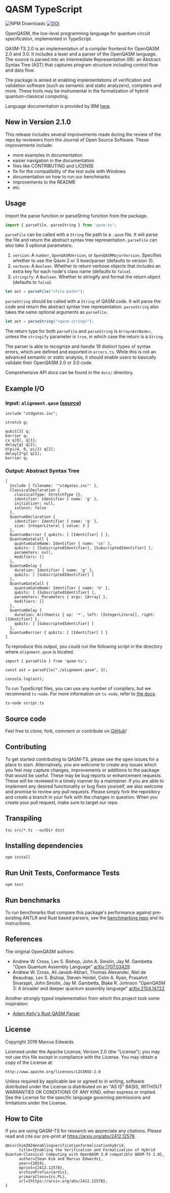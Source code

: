 # QASM TypeScript

![NPM Downloads](https://img.shields.io/npm/dy/qasm-ts)
[![DOI](https://joss.theoj.org/papers/10.21105/joss.08696/status.svg)](https://doi.org/10.21105/joss.08696)


OpenQASM, the low-level programming language for quantum circuit specification, implemented in TypeScript.

QASM-TS 2.0 is an implementation of a compiler frontend for OpenQASM 2.0 and 3.0. It includes a lexer and a parser of the OpenQASM language. The source is parsed into an Intermediate Representation (IR): an Abstract Syntax Tree (AST) that captures program structure including control flow and data flow.

The package is aimed at enabling implementations of verification and validation software (such as semantic and static analyzers), compilers and more. These tools may be instrumental in the formalization of hybrid quantum-classical computing.

Language documentation is provided by IBM [here](https://openqasm.com).

## New in Version 2.1.0

This release includes several improvements made during the review of the repo by reviewers from the Journal of Open Source Software. These improvements include:

- more examples in documentation
- easier navigation in the documentation
- files like CONTRIBUTING and LICENSE
- fix for the compatibility of the test suite with Windows
- documentation on how to run our benchmarks
- improvements to the README
- etc.


## Usage

Import the parse function or parseString function from the package.

```ts
import { parseFile, parseString } from 'qasm-ts';
```

`parseFile` can be called with a `String` file path to a `.qasm` file. It will parse the file and return the abstract syntax tree representation. `parseFile` can also take 3 optional parameters: 
1. `version`: A `number`, `OpenQASMVersion`, or `OpenQASMMajorVersion`. Specifies whether to use the Qasm 2 or 3 lexer/parser (defaults to version 3).
2. `verbose`: A `Boolean`. Whether to return verbose objects that includes an extra key for each node's class name (defaults to `false`).
3. `stringify`: A `Boolean`. Whether to stringify and format the return object (defaults to `false`).

```ts
let ast = parseFile("<file-path>");
```

`parseString` should be called with a `String` of QASM code. It will parse the code and return the abstract syntax tree representation. `parseString` also takes the same optional arguments as `parseFile`.

```ts
let ast = parseString("<qasm-string>");
```

The return type for both `parseFile` and `parseString` is `Array<AstNode>`, unless the `stringify` parameter is `true`, in which case the return is a `String`.

The parser is able to recognize and handle 19 distinct types of syntax errors, which are defined and
exported in `errors.ts`. While this is not an advanced semantic or static analysis, it should enable 
users to basically validate their OpenQASM 2.0 or 3.0 code.

Comprehensive API docs can be found in the `docs/` directory.

## Example I/O

### Input: `alignment.qasm` ([source](https://github.com/openqasm/openqasm/blob/main/examples/alignment.qasm))

```
include "stdgates.inc";

stretch g;

qubit[3] q;
barrier q;
cx q[0], q[1];
delay[g] q[2];
U(pi/4, 0, pi/2) q[2];
delay[2*g] q[2];
barrier q;

```

### Output: Abstract Syntax Tree

```
[
  Include { filename: '"stdgates.inc"' },
  ClassicalDeclaration {
    classicalType: StretchType {},
    identifier: Identifier { name: 'g' },
    initializer: null,
    isConst: false
  },
  QuantumDeclaration {
    identifier: Identifier { name: 'q' },
    size: IntegerLiteral { value: 3 }
  },
  QuantumBarrier { qubits: [ [Identifier] ] },
  QuantumGateCall {
    quantumGateName: Identifier { name: 'cx' },
    qubits: [ [SubscriptedIdentifier], [SubscriptedIdentifier] ],
    parameters: null,
    modifiers: []
  },
  QuantumDelay {
    duration: Identifier { name: 'g' },
    qubits: [ [SubscriptedIdentifier] ]
  },
  QuantumGateCall {
    quantumGateName: Identifier { name: 'U' },
    qubits: [ [SubscriptedIdentifier] ],
    parameters: Parameters { args: [Array] },
    modifiers: []
  },
  QuantumDelay {
    duration: Arithmetic { op: '*', left: [IntegerLiteral], right: [Identifier] },
    qubits: [ [SubscriptedIdentifier] ]
  },
  QuantumBarrier { qubits: [ [Identifier] ] }
]
```

To reproduce this output, you could run the following script in the directory where `alignment.qasm` is located.

```
import { parseFile } from 'qasm-ts';

const ast = parseFile("./alignment.qasm", 3);

console.log(ast);
```

To run TypeScript files, you can use any number of compilers, but we recommend `ts-node`. For more information on `ts-node`, refer to [the docs](https://www.npmjs.com/package/ts-node).

```
ts-node script.ts
```

## Source code

Feel free to clone, fork, comment or contribute on [GitHub](https://github.com/comp-phys-marc/qasm-ts)!

## Contributing

To get started contributing to QASM-TS, please see the open issues for a place to start.
Alternatively, you are welcome to create any issues which you feel may capture changes, improvements or additions to the package that would be useful. These may be bug reports or enhancement requests. These will be reviewed in a timely manner by a maintainer. If you are able to implement any desired functionality or bug fixes yourself, we also welcome and promise to review any pull requests. Please simply fork the repository and create a branch in your fork with the changes in question. When you create your pull request, make sure to target our repo.

## Transpiling

```
tsc src/*.ts --outDir dist
```

## Installing dependencies

```
npm install
```

## Run Unit Tests, Conformance Tests

```
npm test
```

## Run benchmarks

To run benchmarks that compare this package's performance against pre-existing ANTLR and Rust based parsers, see the [benchmarking repo](https://github.com/seankim658/qasm-parser-testing) and its instructions.

## References

The original OpenQASM authors:

- Andrew W. Cross, Lev S. Bishop, John A. Smolin, Jay M. Gambetta "Open Quantum Assembly Language" [arXiv:1707.03429](https://web.archive.org/web/20210121114036/https://arxiv.org/abs/1707.03429).
- Andrew W. Cross, Ali Javadi-Abhari, Thomas Alexander, Niel de Beaudrap, Lev S. Bishop, Steven Heidel, Colm A. Ryan, Prasahnt Sivarajah, John Smolin, Jay M. Gambetta, Blake R. Johnson "OpenQASM 3: A broader and deeper quantum assembly language" [arXiv:2104.14722](https://arxiv.org/abs/2104.14722)

Another strongly typed implementation from which this project took some inspiration:

- [Adam Kelly's Rust QASM Parser](https://github.com/libtangle/qasm-rust) 

## License

Copyright 2019 Marcus Edwards

Licensed under the Apache License, Version 2.0 (the "License"); you may not use this file except in compliance with the License. You may obtain a copy of the License at:

```
http://www.apache.org/licenses/LICENSE-2.0
```

Unless required by applicable law or agreed to in writing, software distributed under the License is distributed on an "AS IS" BASIS, WITHOUT WARRANTIES OR CONDITIONS OF ANY KIND, either express or implied. See the License for the specific language governing permissions and limitations under the License.

## How to Cite

If you are using QASM-TS for research we appreciate any citations. Please read and cite our pre-print at https://arxiv.org/abs/2412.12578.

```
@misc{kim2024enablingverificationformalizationhybrid,
      title={Enabling the Verification and Formalization of Hybrid Quantum-Classical Computing with OpenQASM 3.0 compatible QASM-TS 2.0}, 
      author={Sean Kim and Marcus Edwards},
      year={2024},
      eprint={2412.12578},
      archivePrefix={arXiv},
      primaryClass={cs.PL},
      url={https://arxiv.org/abs/2412.12578}, 
}
```
